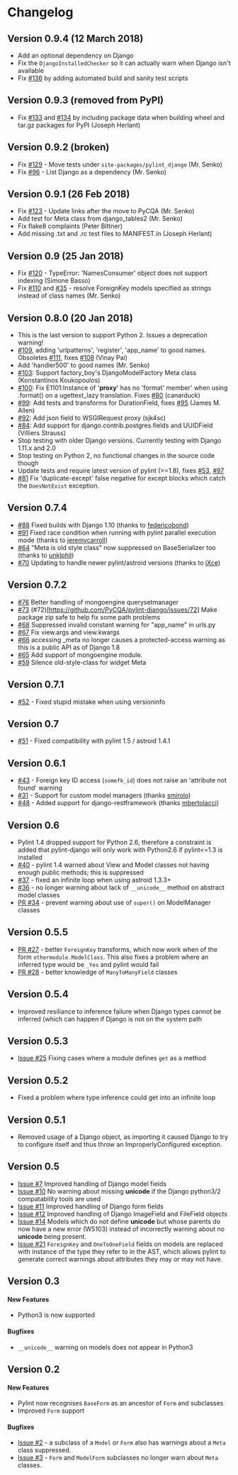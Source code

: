 # Changelog

## Version 0.9.4 (12 March 2018)

* Add an optional dependency on Django
* Fix the `DjangoInstalledChecker` so it can actually warn when Django isn't
  available
* Fix [#136](https://github.com/PyCQA/pylint-django/issues/136) by adding
  automated build and sanity test scripts


## Version 0.9.3 (removed from PyPI)

* Fix [#133](https://github.com/PyCQA/pylint-django/issues/133) and
  [#134](https://github.com/PyCQA/pylint-django/issues/134) by including
  package data when building wheel and tar.gz packages for PyPI (Joseph Herlant)


## Version 0.9.2 (broken)

* Fix [#129](https://github.com/PyCQA/pylint-django/issues/129) -
  Move tests under `site-packages/pylint_django` (Mr. Senko)
* Fix [#96](https://github.com/PyCQA/pylint-django/issues/96) -
  List Django as a dependency (Mr. Senko)


## Version 0.9.1 (26 Feb 2018)

* Fix [#123](https://github.com/PyCQA/pylint-django/issues/123) -
  Update links after the move to PyCQA (Mr. Senko)
* Add test for Meta class from django_tables2 (Mr. Senko)
* Fix flake8 complaints (Peter Bittner)
* Add missing .txt and .rc test files to MANIFEST.in (Joseph Herlant)

## Version 0.9 (25 Jan 2018)

* Fix [#120](https://github.com/PyCQA/pylint-django/issues/120) -
  TypeError: 'NamesConsumer' object does not support indexing (Simone Basso)
* Fix [#110](https://github.com/PyCQA/pylint-django/issues/120) and
  [#35](https://github.com/PyCQA/pylint-django/issues/120) - resolve
  ForeignKey models specified as strings instead of class names (Mr. Senko)

## Version 0.8.0 (20 Jan 2018)

* This is the last version to support Python 2. Issues a deprecation warning!
* [#109](http://github.com/PyCQA/pylint-django/pull/109),
  adding 'urlpatterns', 'register', 'app_name' to good names. Obsoletes
  [#111](http://github.com/PyCQA/pylint-django/pull/111), fixes
  [#108](http://github.com/PyCQA/pylint-django/issues/108)
  (Vinay Pai)
* Add 'handler500' to good names (Mr. Senko)
* [#103](http://github.com/PyCQA/pylint-django/pull/103):
  Support factory_boy's DjangoModelFactory Meta class (Konstantinos Koukopoulos)
* [#100](https://github.com/PyCQA/pylint-django/pull/100):
  Fix E1101:Instance of '__proxy__' has no 'format' member' when using .format()
  on a ugettext_lazy translation. Fixes
  [#80](https://github.com/PyCQA/pylint-django/issues/80) (canarduck)
* [#99](https://github.com/PyCQA/pylint-django/pull/99):
  Add tests and transforms for DurationField, fixes
  [#95](https://github.com/PyCQA/pylint-django/issues/95) (James M. Allen)
* [#92](https://github.com/PyCQA/pylint-django/pull/92):
  Add json field to WSGIRequest proxy (sjk4sc)
* [#84](https://github.com/PyCQA/pylint-django/pull/84):
  Add support for django.contrib.postgres.fields and UUIDField (Villiers Strauss)
* Stop testing with older Django versions. Currently testing with Django 1.11.x and 2.0
* Stop testing on Python 2, no functional changes in the source code though
* Update tests and require latest version of pylint (>=1.8), fixes
  [#53](https://github.com/PyCQA/pylint-django/issues/53),
  [#97](https://github.com/PyCQA/pylint-django/issues/97)
* [#81](https://github.com/PyCQA/pylint-django/issues/81) Fix 'duplicate-except' false negative
  for except blocks which catch the `DoesNotExist` exception.

## Version 0.7.4
* [#88](https://github.com/PyCQA/pylint-django/pull/88) Fixed builds with Django 1.10 (thanks to [federicobond](https://github.com/federicobond))
* [#91](https://github.com/PyCQA/pylint-django/pull/91) Fixed race condition when running with pylint parallel execution mode (thanks to [jeremycarroll](https://github.com/jeremycarroll))
* [#64](https://github.com/PyCQA/pylint-django/issues/64) "Meta is old style class" now suppressed on BaseSerializer too (thanks to [unklphil](https://github.com/unklphil))
* [#70](https://github.com/PyCQA/pylint-django/pull/70) Updating to handle newer pylint/astroid versions (thanks to [iXce](https://github.com/iXce))

## Version 0.7.2
* [#76](https://github.com/PyCQA/pylint-django/pull/76) Better handling of mongoengine querysetmanager
* [#73](https://github.com/PyCQA/pylint-django/pull/73) (#72)[https://github.com/PyCQA/pylint-django/issues/72] Make package zip safe to help fix some path problems
* [#68](https://github.com/PyCQA/pylint-django/pull/68) Suppressed invalid constant warning for "app_name" in urls.py
* [#67](https://github.com/PyCQA/pylint-django/pull/67) Fix view.args and view.kwargs
* [#66](https://github.com/PyCQA/pylint-django/issues/66) accessing _meta no longer causes a protected-access warning as this is a public API as of Django 1.8
* [#65](https://github.com/PyCQA/pylint-django/pull/65) Add support of mongoengine module.
* [#59](https://github.com/PyCQA/pylint-django/pull/59) Silence old-style-class for widget Meta

## Version 0.7.1
* [#52](https://github.com/PyCQA/pylint-django/issues/52) - Fixed stupid mistake when using versioninfo

## Version 0.7
* [#51](https://github.com/PyCQA/pylint-django/issues/51) - Fixed compatibility with pylint 1.5 / astroid 1.4.1

## Version 0.6.1
* [#43](https://github.com/PyCQA/pylint-django/issues/43) - Foreign key ID access (`somefk_id`) does not raise an 'attribute not found' warning
* [#31](https://github.com/PyCQA/pylint-django/issues/31) - Support for custom model managers (thanks [smirolo](https://github.com/smirolo))
* [#48](https://github.com/PyCQA/pylint-django/pull/48) - Added support for django-restframework (thanks [mbertolacci](https://github.com/mbertolacci))

## Version 0.6
* Pylint 1.4 dropped support for Python 2.6, therefore a constraint is added that pylint-django will only work with Python2.6 if pylint<=1.3 is installed
* [#40](https://github.com/PyCQA/pylint-django/issues/40) - pylint 1.4 warned about View and Model classes not having enough public methods; this is suppressed
* [#37](https://github.com/PyCQA/pylint-django/issues/37) - fixed an infinite loop when using astroid 1.3.3+
* [#36](https://github.com/PyCQA/pylint-django/issues/36) - no longer warning about lack of `__unicode__` method on abstract model classes
* [PR #34](https://github.com/PyCQA/pylint-django/pull/34) - prevent warning about use of `super()` on ModelManager classes

## Version 0.5.5
* [PR #27](https://github.com/PyCQA/pylint-django/pull/27) - better `ForeignKey` transforms, which now work when of the form `othermodule.ModelClass`. This also fixes a problem where an inferred type would be `_Yes` and pylint would fail
* [PR #28](https://github.com/PyCQA/pylint-django/pull/28) - better knowledge of `ManyToManyField` classes

## Version 0.5.4
* Improved resiliance to inference failure when Django types cannot be inferred (which can happen if Django is not on the system path

## Version 0.5.3
* [Issue #25](https://github.com/PyCQA/pylint-django/issues/25) Fixing cases where a module defines `get` as a method

## Version 0.5.2
* Fixed a problem where type inference could get into an infinite loop

## Version 0.5.1

* Removed usage of a Django object, as importing it caused Django to try to configure itself and thus throw an ImproperlyConfigured exception.

## Version 0.5

* [Issue #7](https://github.com/PyCQA/pylint-django/issues/7)
Improved handling of Django model fields
* [Issue #10](https://github.com/PyCQA/pylint-django/issues/10)
No warning about missing __unicode__ if the Django python3/2 compatability tools are used
* [Issue #11](https://github.com/PyCQA/pylint-django/issues/11)
Improved handling of Django form fields
* [Issue #12](https://github.com/PyCQA/pylint-django/issues/12)
Improved handling of Django ImageField and FileField objects
* [Issue #14](https://github.com/PyCQA/pylint-django/issues/14)
Models which do not define __unicode__ but whose parents do now have a new error (W5103)
instead of incorrectly warning about no __unicode__ being present.
* [Issue #21](https://github.com/PyCQA/pylint-django/issues/21)
`ForeignKey` and `OneToOneField` fields on models are replaced with instance of the type
they refer to in the AST, which allows pylint to generate correct warnings about attributes
they may or may not have.


## Version 0.3

#### New Features

* Python3 is now supported

#### Bugfixes

* `__unicode__` warning on models does not appear in Python3


## Version 0.2

#### New Features

* Pylint now recognises `BaseForm` as an ancestor of `Form` and subclasses
* Improved `Form` support

#### Bugfixes

* [Issue #2](https://github.com/PyCQA/pylint-django/issues/2) - a subclass of a `Model` or `Form` also has
warnings about a `Meta` class suppressed.
* [Issue #3](https://github.com/PyCQA/pylint-django/issues/3) - `Form` and `ModelForm` subclasses no longer
warn about `Meta` classes.
